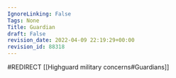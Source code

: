 ```yaml
---
IgnoreLinking: False
Tags: None
Title: Guardian
draft: False
revision_date: 2022-04-09 22:19:29+00:00
revision_id: 88318
---
```


#REDIRECT [[Highguard military concerns#Guardians]]